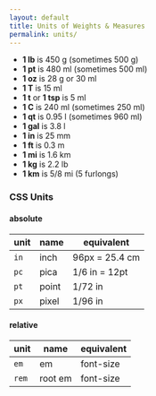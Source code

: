 ```yaml
---
layout: default
title: Units of Weights & Measures
permalink: units/
---
```


 - __1 lb__ is 450 g (sometimes 500 g)
 - __1 pt__ is 480 ml (sometimes 500 ml)
 - __1 oz__ is 28 g or 30 ml
 - __1 T__  is 15 ml
 - __1 t__ or 
   __1 tsp__ is 5 ml
 - __1 C__  is 240 ml (sometimes 250 ml)
 - __1 qt__ is 0.95 l (sometimes 960 ml)
 - __1 gal__ is 3.8 l
 - __1 in__ is 25 mm
 - __1 ft__ is 0.3 m
 - __1 mi__ is 1.6 km
 - __1 kg__ is 2.2 lb
 - __1 km__ is 5/8 mi (5 furlongs)


### CSS Units ###

#### absolute ####

|unit  |name         |equivalent         |
|------|-------------|-------------------|
|`in`  |inch         |96px = 25.4 cm     |
|`pc`  |pica         |1/6 in = 12pt      |
|`pt`  |point        |1/72 in            |
|`px`  |pixel        |1/96 in            |

#### relative ####

|unit  |name         |equivalent         |
|------|-------------|-------------------|
|`em`  |em           |<element> font-size|
|`rem` |root em      |<html> font-size   |
